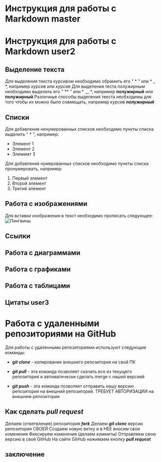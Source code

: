 # Инструкция для работы с Markdown master
# Инструкция для работы с Markdown user2

## Выделение текста
Для выделения текста курсивом необходимо обрамить его " * " или * _ *, например *курсив* или _курсив_
Для выделения теста полужирным необходимо выделить его " ** " или * __ *, например **полужирный** или __полужирный__
Различные способы выделения текста необходимы для того чтобы их можно было совмещать, например _курсив **полужирный**_

## Списки
Для добавления ненумерованных списков необходимо пункты списка выделить " * ", например:
* Элемент 1
* Элемент 2
* Элемемт 3

Для добавления нумерованных списков необходимо пункты списка пронумеровать, например:
1. Первый элемент
2. Второй элемент
3. Третий элемент

## Работа с изображениями
Для вставки изображения в текст необходимо прописать следующее:
![Пингвины](Penguins.jpg)
## Ссылки

## Работа с диаграммами
## Работа с графиками

## Работа с таблицами

## Цитаты user3

# Работа с удаленными репозиториями на GitHub
Для работы с удаленными репозиториями используют следующие команды:
* _**git clone**_ - копирование внешнего репозитория на свой ПК 
* _**git pull**_ - эта команда позволяет скачать все 
из текущего репозитория и автоматически
сделать merge с нашей версией

* _**git push**_ - эта команда позволяет отправить нашу
версию репозитория на внешний
репозиторий. ТРЕБУЕТ АВТОРИЗАЦИИ 
на внешнем репозитории

## Как сделать _**pull request**_
Делаем   (ответвление) репозитория _**fork**_
Делаем _**git clone**_   версии репозитория СВОЕЙ
Создаем новую ветку и в НЕЕ вносим свои изменения
Фиксируем изменения (делаем коммиты)
Отправляем свою версию в свой GitHub
На сайте GitHub нажимаем кнопку _**pull request**_



## заключение